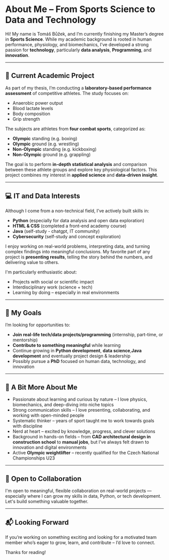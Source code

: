 # About Me – From Sports Science to Data and Technology

Hi! My name is Tomáš Bůžek, and I’m currently finishing my Master’s degree in **Sports Science**. While my academic background is rooted in human performance, physiology, and biomechanics, I’ve developed a strong passion for **technology**, particularly **data analysis**, **Programming**, and **innovation**.

---

## 🧪 Current Academic Project

As part of my thesis, I’m conducting a **laboratory-based performance assessment** of competitive athletes. The study focuses on:

- Anaerobic power output
- Blood lactate levels
- Body composition
- Grip strength

The subjects are athletes from **four combat sports**, categorized as:
- **Olympic** standing (e.g. boxing)
- **Olympic** ground (e.g. wrestling)
- **Non-Olympic** standing (e.g. kickboxing)
- **Non-Olympic** ground (e.g. grappling)

The goal is to perform **in-depth statistical analysis** and comparison between these athlete groups and explore key physiological factors. This project combines my interest in **applied science** and **data-driven insight**.

---

## 💻 IT and Data Interests

Although I come from a non-technical field, I’ve actively built skills in:

- **Python** (especially for data analysis and open data exploration)
- **HTML & CSS** (completed a front-end academy course)
- **Java** (self-study - chatgpt, IT community)
- **Cybersecurity** (self-study and concept exploration)

I enjoy working on real-world problems, interpreting data, and turning complex findings into meaningful conclusions. My favorite part of any project is **presenting results**, telling the story behind the numbers, and delivering value to others.

I'm particularly enthusiastic about:
- Projects with social or scientific impact
- Interdisciplinary work (science + tech)
- Learning by doing – especially in real environments

---

## 🚀 My Goals

I’m looking for opportunities to:
- **Join real-life tech/data projects/programming** (internship, part-time, or mentorship)
- **Contribute to something meaningful** while learning
- Continue growing in **Python development**, **data science**,**Java development** and eventually project design & leadership
- Possibly pursue a **PhD** focused on human data, technology, and innovation

---

## 🧠 A Bit More About Me

- Passionate about learning and curious by nature – I love physics, biomechanics, and deep-diving into niche topics
- Strong communication skills – I love presenting, collaborating, and working with open-minded people
- Systematic thinker – years of sport taught me to work towards goals with discipline
- Nerd at heart – excited by knowledge, progress, and clever solutions
- Background in hands-on fields – from **CAD architectural design in construction school** to **manual jobs**, but I’ve always felt drawn to innovation and digital environments
- Active **Olympic weightlifter** – recently qualified for the Czech National Championships U23

---

## 🤝 Open to Collaboration

I'm open to meaningful, flexible collaboration on real-world projects — especially where I can grow my skills in data, Python, or tech development. Let's build something valuable together.

---

## 📬 Looking Forward

If you’re working on something exciting and looking for a motivated team member who’s eager to grow, learn, and contribute – I’d love to connect.

Thanks for reading!


